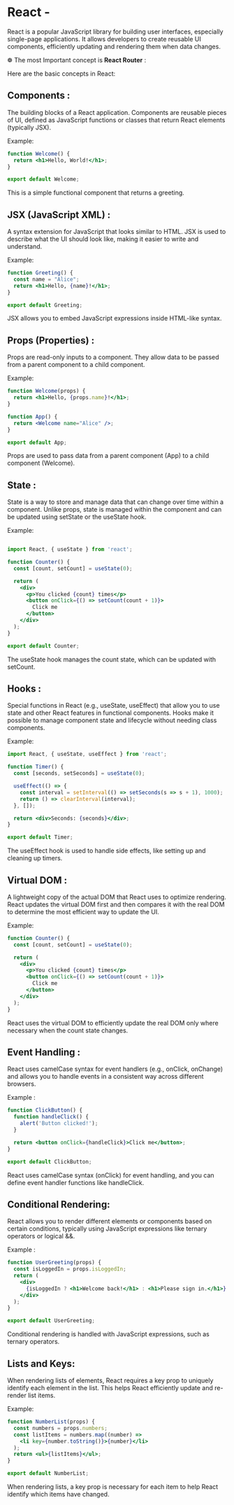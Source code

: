 # React -

React is a popular JavaScript library for building user interfaces, especially single-page applications. It allows developers to create reusable UI components, efficiently updating and rendering them when data changes.

❁ The most Important concept is **React Router** :

Here are the basic concepts in React:

## Components : 

The building blocks of a React application. Components are reusable pieces of UI, defined as JavaScript functions or classes that   return React elements (typically JSX).

Example:

```jsx
function Welcome() {
  return <h1>Hello, World!</h1>;
}

export default Welcome;
```
This is a simple functional component that returns a greeting.


## JSX (JavaScript XML) : 

A syntax extension for JavaScript that looks similar to HTML. JSX is used to describe what the UI should look like, making it easier to write and understand.

Example:

```jsx
function Greeting() {
  const name = "Alice";
  return <h1>Hello, {name}!</h1>;
}

export default Greeting;
```

JSX allows you to embed JavaScript expressions inside HTML-like syntax.

## Props (Properties) :

 Props are read-only inputs to a component. They allow data to be passed from a parent component to a child component.

Example:
```jsx
function Welcome(props) {
  return <h1>Hello, {props.name}!</h1>;
}

function App() {
  return <Welcome name="Alice" />;
}

export default App;
```
Props are used to pass data from a parent component (App) to a child component (Welcome).


## State :

State is a way to store and manage data that can change over time within a component. Unlike props, state is managed within the component and can be updated using setState or the useState hook.

Example:

```jsx

import React, { useState } from 'react';

function Counter() {
  const [count, setCount] = useState(0);

  return (
    <div>
      <p>You clicked {count} times</p>
      <button onClick={() => setCount(count + 1)}>
        Click me
      </button>
    </div>
  );
}

export default Counter;
```

The useState hook manages the count state, which can be updated with setCount.


## Hooks : 

Special functions in React (e.g., useState, useEffect) that allow you to use state and other React features in functional components. Hooks make it possible to manage component state and lifecycle without needing class components.

Example:

```jsx
import React, { useState, useEffect } from 'react';

function Timer() {
  const [seconds, setSeconds] = useState(0);

  useEffect(() => {
    const interval = setInterval(() => setSeconds(s => s + 1), 1000);
    return () => clearInterval(interval);
  }, []);

  return <div>Seconds: {seconds}</div>;
}

export default Timer;
```
The useEffect hook is used to handle side effects, like setting up and cleaning up timers.


## Virtual DOM : 

A lightweight copy of the actual DOM that React uses to optimize rendering. React updates the virtual DOM first and then compares it with the real DOM to determine the most efficient way to update the UI.

Example:

```jsx
function Counter() {
  const [count, setCount] = useState(0);

  return (
    <div>
      <p>You clicked {count} times</p>
      <button onClick={() => setCount(count + 1)}>
        Click me
      </button>
    </div>
  );
}
```
React uses the virtual DOM to efficiently update the real DOM only where necessary when the count state changes.


## Event Handling :

React uses camelCase syntax for event handlers (e.g., onClick, onChange) and allows you to handle events in a consistent way across different browsers.

Example :

```jsx
function ClickButton() {
  function handleClick() {
    alert('Button clicked!');
  }

  return <button onClick={handleClick}>Click me</button>;
}

export default ClickButton;
```

React uses camelCase syntax (onClick) for event handling, and you can define event handler functions like handleClick.


## Conditional Rendering:

React allows you to render different elements or components based on certain conditions, typically using JavaScript expressions like ternary operators or logical &&.

Example :
```jsx
function UserGreeting(props) {
  const isLoggedIn = props.isLoggedIn;
  return (
    <div>
      {isLoggedIn ? <h1>Welcome back!</h1> : <h1>Please sign in.</h1>}
    </div>
  );
}

export default UserGreeting;
```
Conditional rendering is handled with JavaScript expressions, such as ternary operators.


## Lists and Keys:

When rendering lists of elements, React requires a key prop to uniquely identify each element in the list. This helps React efficiently update and re-render list items.

Example:
```jsx
function NumberList(props) {
  const numbers = props.numbers;
  const listItems = numbers.map((number) =>
    <li key={number.toString()}>{number}</li>
  );
  return <ul>{listItems}</ul>;
}

export default NumberList;
```
When rendering lists, a key prop is necessary for each item to help React identify which items have changed.

